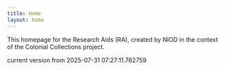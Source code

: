 ```yaml
---
title: Home
layout: home
---
```


This homepage for the Research Aids (RA), created by NIOD in the context of the Colonial Collections project. 


current version from 2025-07-31 07:27:11.762759